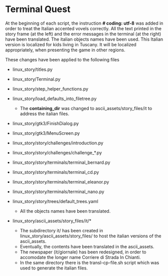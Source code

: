 # Terminal Quest

At the beginning of each script, the instruction **\# coding: utf-8** was added in order to treat the Italian accented vovels correctly. All the text printed in the story frame (at the left) and the error messages in the terminal (at the right) have been translated. The italian objects names have been used. This Italian version is localized for kids living in Tuscany. It will be localized appropriately, when presenting the game in other regions. 

These changes have been applied to the following files

- linux_story/titles.py
- linux_story/Terminal.py
- linux_story/step_helper_functions.py
- linux_story/load_defaults_into_filetree.py 
  - The **containing_dir** was changed to ascii_assets/story_files/it to address the italian files.

- linux_story/gtk3/FinishDialog.py
- linux_story/gtk3/MenuScreen.py

- linux_story/story/challenges/introduction.py
- linux_story/story/challenges/challenge_*.py

- linux_story/story/terminals/terminal_bernard.py
- linux_story/story/terminals/terminal_cd.py
- linux_story/story/terminals/terminal_eleanor.py
- linux_story/story/terminals/terminal_nano.py


- linux_story/story/trees/default_trees.yaml
  - All the objects names have been translated.

- linux_story/ascii_assets/story_files/it/*
  - The subdirectory it/ has been created in  linux_story/ascii_assets/story_files/ to host the italian versions of the ascii_assets.
  - Eventually, the contents have been translated in the ascii_assets.
  - The newspaper (it/giornale) has been redesigned, in order to accomodate the longer name Corriere di Strada In Chianti.
  - In the same directory there is the transl-cp-file.sh script which was used to generate the italian files.


